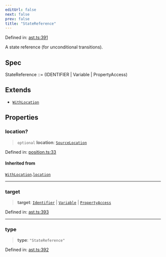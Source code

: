 ```yaml
---
editUrl: false
next: false
prev: false
title: "StateReference"
---
```


Defined in: [ast.ts:391](https://github.com/rcs-agents/rcs-lang/blob/68cb652ba691370490e2f22c44219c82067584e3/packages/ast/src/ast.ts#L391)

A state reference (for unconditional transitions).

## Spec

StateReference ::= (IDENTIFIER | Variable | PropertyAccess)

## Extends

- [`WithLocation`](/api/ast/interfaces/withlocation/)

## Properties

### location?

> `optional` **location**: [`SourceLocation`](/api/ast/interfaces/sourcelocation/)

Defined in: [position.ts:33](https://github.com/rcs-agents/rcs-lang/blob/68cb652ba691370490e2f22c44219c82067584e3/packages/ast/src/position.ts#L33)

#### Inherited from

[`WithLocation`](/api/ast/interfaces/withlocation/).[`location`](/api/ast/interfaces/withlocation/#location)

***

### target

> **target**: [`Identifier`](/api/ast/interfaces/identifier/) \| [`Variable`](/api/ast/interfaces/variable/) \| [`PropertyAccess`](/api/ast/interfaces/propertyaccess/)

Defined in: [ast.ts:393](https://github.com/rcs-agents/rcs-lang/blob/68cb652ba691370490e2f22c44219c82067584e3/packages/ast/src/ast.ts#L393)

***

### type

> **type**: `"StateReference"`

Defined in: [ast.ts:392](https://github.com/rcs-agents/rcs-lang/blob/68cb652ba691370490e2f22c44219c82067584e3/packages/ast/src/ast.ts#L392)
